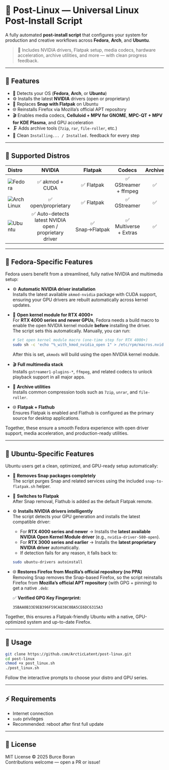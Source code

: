 # 🧊 Post-Linux — Universal Linux Post-Install Script

A fully automated **post-install script** that configures your system for production and creative workflows across **Fedora**, **Arch**, and **Ubuntu**.

> 🎯 Includes NVIDIA drivers, Flatpak setup, media codecs, hardware acceleration, archive utilities, and more — with clean progress feedback.

---

## 🚀 Features

- 🧠 Detects your OS (**Fedora**, **Arch**, or **Ubuntu**)
- ⚙️ Installs the latest **NVIDIA** drivers (open or proprietary)
- 🧩 Replaces **Snap with Flatpak** on Ubuntu
- 🌐 Reinstalls Firefox via Mozilla’s official APT repository
- 🎬 Enables media codecs, **Celluloid + MPV for GNOME**, **MPC-QT + MPV for KDE Plasma**, and GPU acceleration
- 🗜️ Adds archive tools (`7zip`, `rar`, `file-roller`, etc.)
- 🧱 Clean `Installing... / Installed.` feedback for every step

---

## 🧩 Supported Distros

| Distro | NVIDIA | Flatpak | Codecs | Archive |
|:--|:--:|:--:|:--:|:--:|
| ![Fedora](https://img.shields.io/badge/Fedora-40%2B-0A6CF5?logo=fedora&logoColor=white&style=flat-square) | ✅ akmod + CUDA | ✅ Flatpak | ✅ GStreamer + ffmpeg | ✅ |
| ![Arch Linux](https://img.shields.io/badge/Arch_Linux-Rolling-1793D1?logo=archlinux&logoColor=white&style=flat-square) | ✅ open/proprietary | ✅ Flatpak | ✅ GStreamer | ✅ |
| ![Ubuntu](https://img.shields.io/badge/Ubuntu-22.04%2B-E95420?logo=ubuntu&logoColor=white&style=flat-square) | ✅ Auto-detects latest NVIDIA open / proprietary driver | ✅ Snap→Flatpak | ✅ Multiverse + Extras | ✅ |

---

## 🧊 Fedora-Specific Features

Fedora users benefit from a streamlined, fully native NVIDIA and multimedia setup:

- ⚙️ **Automatic NVIDIA driver installation**  
  Installs the latest available `akmod-nvidia` package with CUDA support, ensuring your GPU drivers are rebuilt automatically across kernel updates.

- 🧩 **Open kernel module for RTX 4000+**  
  For **RTX 4000 series and newer GPUs**, Fedora needs a build macro to enable the open NVIDIA kernel module **before** installing the driver.  
  The script sets this automatically. Manually, you can run:

  ```bash
  # Set open kernel module macro (one-time step for RTX 4000+)
  sudo sh -c 'echo "%_with_kmod_nvidia_open 1" > /etc/rpm/macros.nvidia-kmod'
  ```

  After this is set, `akmods` will build using the open NVIDIA kernel module.

- 🎬 **Full multimedia stack**  
  Installs `gstreamer1-plugins-*`, `ffmpeg`, and related codecs to unlock playback support in all major apps.

- 🧱 **Archive utilities**  
  Installs common compression tools such as `7zip`, `unrar`, and `file-roller`.

- 🌐 **Flatpak + Flathub**  
  Ensures Flatpak is enabled and Flathub is configured as the primary source for desktop applications.

Together, these ensure a smooth Fedora experience with open driver support, media acceleration, and production-ready utilities.

---

## 🧊 Ubuntu-Specific Features

Ubuntu users get a clean, optimized, and GPU-ready setup automatically:

- 🧹 **Removes Snap packages completely**  
  The script purges Snap and related services using the included `snap-to-flatpak.sh` helper.

- 🔄 **Switches to Flatpak**  
  After Snap removal, Flathub is added as the default Flatpak remote.

- ⚙️ **Installs NVIDIA drivers intelligently**  
  The script detects your GPU generation and installs the latest compatible driver:  

  - For **RTX 4000 series and newer** → Installs the **latest available NVIDIA Open Kernel Module driver** (e.g., `nvidia-driver-580-open`).  
  - For **RTX 3000 series and earlier** → Installs the **latest proprietary NVIDIA driver** automatically.  
  - If detection fails for any reason, it falls back to:

  ```bash
  sudo ubuntu-drivers autoinstall
  ```

- 🌐 **Restores Firefox from Mozilla’s official repository (no PPA)**  
  Removing Snap removes the Snap-based Firefox, so the script reinstalls Firefox from **Mozilla’s official APT repository** (with GPG + pinning) to get a native `.deb`:

  ✅ **Verified GPG Key Fingerprint:**  
  ```
  35BAA0B33E9EB396F59CA838C0BA5CE6DC6315A3
  ```

Together, this ensures a Flatpak-friendly Ubuntu with a native, GPU-optimized system and up-to-date Firefox.

---

## 🧮 Usage

```bash
git clone https://github.com/ArcticLatent/post-linux.git
cd post-linux
chmod +x post_linux.sh
./post_linux.sh
```

Follow the interactive prompts to choose your distro and GPU series.

---

## ⚡ Requirements

- Internet connection  
- `sudo` privileges  
- Recommended: reboot after first full update

---

## 📜 License

MIT License © 2025 Burce Boran  
Contributions welcome — open a PR or issue!
